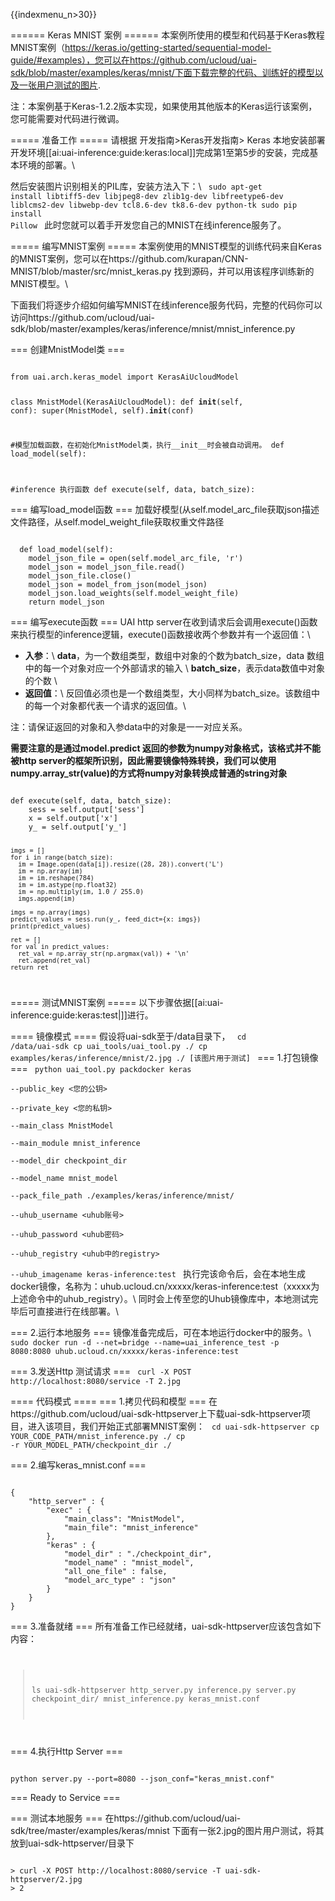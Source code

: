 {{indexmenu_n>30}}

====== Keras MNIST 案例 ======
本案例所使用的模型和代码基于Keras教程MNIST案例（https://keras.io/getting-started/sequential-model-guide/#examples），您可以在https://github.com/ucloud/uai-sdk/blob/master/examples/keras/mnist/下面下载完整的代码、训练好的模型以及一张用户测试的图片.

注：本案例基于Keras-1.2.2版本实现，如果使用其他版本的Keras运行该案例，您可能需要对代码进行微调。

===== 准备工作 =====
请根据 开发指南>Keras开发指南> Keras 本地安装部署开发环境[[ai:uai-inference:guide:keras:local]]完成第1至第5步的安装，完成基本环境的部署。\\

然后安装图片识别相关的PIL库，安装方法入下：\\
<code>
sudo apt-get install libtiff5-dev libjpeg8-dev zlib1g-dev libfreetype6-dev liblcms2-dev libwebp-dev tcl8.6-dev tk8.6-dev python-tk
sudo pip install Pillow
</code>
此时您就可以着手开发您自己的MNIST在线inference服务了。

===== 编写MNIST案例 =====
本案例使用的MNIST模型的训练代码来自Keras的MNIST案例，您可以在https://github.com/kurapan/CNN-MNIST/blob/master/src/mnist_keras.py 找到源码，并可以用该程序训练新的MNIST模型。\\

下面我们将逐步介绍如何编写MNIST在线inference服务代码，完整的代码你可以访问https://github.com/ucloud/uai-sdk/blob/master/examples/keras/inference/mnist/mnist_inference.py

=== 创建MnistModel类 ===

<code>
from uai.arch.keras_model import KerasAiUcloudModel

class MnistModel(KerasAiUcloudModel):
  def __init__(self, conf):
   super(MnistModel, self).__init__(conf)

  #模型加载函数，在初始化MnistModel类，执行__init__时会被自动调用。
  def load_model(self):

  #inference 执行函数
  def execute(self, data, batch_size):
</code>

=== 编写load_model函数 ===
加载好模型(从self.model\_arc\_file获取json描述文件路径，从self.model\_weight\_file获取权重文件路径

<code>
  def load_model(self):
    model_json_file = open(self.model_arc_file, 'r')
    model_json = model_json_file.read()
    model_json_file.close()
    model_json = model_from_json(model_json)
    model_json.load_weights(self.model_weight_file)
    return model_json
</code>

=== 编写execute函数 ===
UAI http server在收到请求后会调用execute()函数来执行模型的inference逻辑，execute()函数接收两个参数并有一个返回值：\\
- **入参**：\\
**data**，为一个数组类型，数组中对象的个数为batch\_size，data 数组中的每一个对象对应一个外部请求的输入 \\
**batch\_size**，表示data数值中对象的个数 \\
- **返回值**：\\
反回值必须也是一个数组类型，大小同样为batch\_size。该数组中的每一个对象都代表一个请求的返回值。\\

注：请保证返回的对象和入参data中的对象是一一对应关系。

**需要注意的是通过model.predict 返回的参数为numpy对象格式，该格式并不能被http server的框架所识别，因此需要镜像特殊转换，我们可以使用numpy.array\_str(value)的方式将numpy对象转换成普通的string对象**

<code>
def execute(self, data, batch_size):
    sess = self.output['sess']
    x = self.output['x']
    y_ = self.output['y_']

    imgs = []
    for i in range(batch_size):
      im = Image.open(data[i]).resize((28, 28)).convert('L')
      im = np.array(im)
      im = im.reshape(784)
      im = im.astype(np.float32)
      im = np.multiply(im, 1.0 / 255.0)
      imgs.append(im)

    imgs = np.array(imgs)
    predict_values = sess.run(y_, feed_dict={x: imgs})
    print(predict_values)

    ret = []
    for val in predict_values:
      ret_val = np.array_str(np.argmax(val)) + '\n'
      ret.append(ret_val)
    return ret
</code>

===== 测试MNIST案例 =====
以下步骤依据[[ai:uai-inference:guide:keras:test|]]进行。

==== 镜像模式 ====
假设将uai-sdk至于/data目录下，
<code>
cd /data/uai-sdk
cp uai_tools/uai_tool.py ./
cp examples/keras/inference/mnist/2.jpg ./  [该图片用于测试]
</code>
=== 1.打包镜像 ===
<code>
python uai_tool.py packdocker keras \
--public_key <您的公钥>  \
--private_key <您的私钥>  \
--main_class MnistModel  \
--main_module mnist_inference  \
--model_dir checkpoint_dir  \
--model_name mnist_model  \
--pack_file_path ./examples/keras/inference/mnist/  \
--uhub_username <uhub账号> \
--uhub_password <uhub密码> \
--uhub_registry <uhub中的registry> \
--uhub_imagename keras-inference:test
</code>
执行完该命令后，会在本地生成docker镜像，名称为：uhub.ucloud.cn/xxxxx/keras-inference:test（xxxxx为上述命令中的uhub_registry）。\\
同时会上传至您的Uhub镜像库中，本地测试完毕后可直接进行在线部署。\\

=== 2.运行本地服务 ===
镜像准备完成后，可在本地运行docker中的服务。\\
<code>
sudo docker run -d --net=bridge --name=uai_inference_test -p 8080:8080 uhub.ucloud.cn/xxxxx/keras-inference:test
</code>

=== 3.发送Http 测试请求 ===
<code>
curl -X POST http://localhost:8080/service -T 2.jpg
</code>

==== 代码模式 ====
=== 1.拷贝代码和模型 ===
在https://github.com/ucloud/uai-sdk-httpserver上下载uai-sdk-httpserver项目，进入该项目，我们开始正式部署MNIST案例：
<code>
cd uai-sdk-httpserver
cp YOUR_CODE_PATH/mnist_inference.py ./
cp -r YOUR_MODEL_PATH/checkpoint_dir ./
</code>

=== 2.编写keras_mnist.conf ===

<code>
{
    "http_server" : {
        "exec" : {
            "main_class": "MnistModel",
            "main_file": "mnist_inference"
        },
        "keras" : {
            "model_dir" : "./checkpoint_dir",
            "model_name" : "mnist_model",
            "all_one_file" : false,
            "model_arc_type" : "json"
        }
    }
}
</code>

=== 3.准备就绪 ===
所有准备工作已经就绪，uai-sdk-httpserver应该包含如下内容：
<code>
> ls uai-sdk-httpserver
> http_server.py inference.py server.py checkpoint_dir/ mnist_inference.py keras_mnist.conf
</code>

=== 4.执行Http Server ===

<code>
python server.py --port=8080 --json_conf="keras_mnist.conf"
</code>

=== Ready to Service ===

=== 测试本地服务 ===
在https://github.com/ucloud/uai-sdk/tree/master/examples/keras/mnist 下面有一张2.jpg的图片用户测试，将其放到uai-sdk-httpserver/目录下

<code>
> curl -X POST http://localhost:8080/service -T uai-sdk-httpserver/2.jpg
> 2
</code>